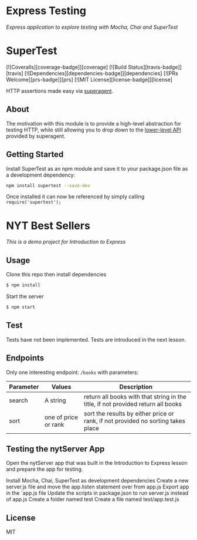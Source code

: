 # Express Testing
_Express application to explore testing with Mocha, Chai and SuperTest_

# SuperTest

[![Coveralls][coverage-badge]][coverage]
[![Build Status][travis-badge]][travis]
[![Dependencies][dependencies-badge]][dependencies]
[![PRs Welcome][prs-badge]][prs]
[![MIT License][license-badge]][license]

HTTP assertions made easy via [superagent](http://github.com/visionmedia/superagent).

## About

The motivation with this module is to provide a high-level abstraction for testing
HTTP, while still allowing you to drop down to the [lower-level API](https://visionmedia.github.io/superagent/) provided by superagent.

## Getting Started

Install SuperTest as an npm module and save it to your package.json file as a development dependency:

```bash
npm install supertest --save-dev
```

  Once installed it can now be referenced by simply calling ```require('supertest');```


# NYT Best Sellers
_This is a demo project for Introduction to Express_

## Usage
Clone this repo then install dependencies

```bash
$ npm install
```

Start the server

```bash
$ npm start
```

## Test
Tests have not been implemented. Tests are introduced in the next lesson.

## Endpoints
Only one interesting endpoint: `/books` with parameters:

Parameter | Values | Description
--- | --- | ---
search | A string | return all books with that string in the title, if not provided return all books
sort | one of price or rank | sort the results by either price or rank, if not provided no sorting takes place

## Testing the nytServer App
Open the nytServer app that was built in the Introduction to Express lesson and prepare the app for testing.

Install Mocha, Chai, SuperTest as development dependencies
Create a new server.js file and move the app.listen statement over from app.js
Export app in the `app.js file
Update the scripts in package.json to run server.js instead of app.js
Create a folder named test
Create a file named test/app.test.js


## License

MIT

